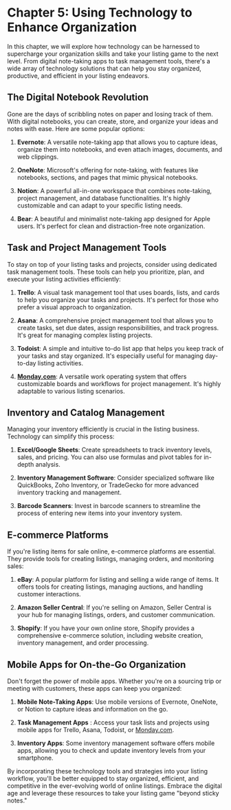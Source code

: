 Chapter 5: Using Technology to Enhance Organization
===================================================

In this chapter, we will explore how technology can be harnessed to supercharge your organization skills and take your listing game to the next level. From digital note-taking apps to task management tools, there's a wide array of technology solutions that can help you stay organized, productive, and efficient in your listing endeavors.

The Digital Notebook Revolution
-------------------------------

Gone are the days of scribbling notes on paper and losing track of them. With digital notebooks, you can create, store, and organize your ideas and notes with ease. Here are some popular options:

1. **Evernote**: A versatile note-taking app that allows you to capture ideas, organize them into notebooks, and even attach images, documents, and web clippings.

2. **OneNote**: Microsoft's offering for note-taking, with features like notebooks, sections, and pages that mimic physical notebooks.

3. **Notion**: A powerful all-in-one workspace that combines note-taking, project management, and database functionalities. It's highly customizable and can adapt to your specific listing needs.

4. **Bear**: A beautiful and minimalist note-taking app designed for Apple users. It's perfect for clean and distraction-free note organization.

Task and Project Management Tools
---------------------------------

To stay on top of your listing tasks and projects, consider using dedicated task management tools. These tools can help you prioritize, plan, and execute your listing activities efficiently:

1. **Trello**: A visual task management tool that uses boards, lists, and cards to help you organize your tasks and projects. It's perfect for those who prefer a visual approach to organization.

2. **Asana**: A comprehensive project management tool that allows you to create tasks, set due dates, assign responsibilities, and track progress. It's great for managing complex listing projects.

3. **Todoist**: A simple and intuitive to-do list app that helps you keep track of your tasks and stay organized. It's especially useful for managing day-to-day listing activities.

4. **[Monday.com](http://Monday.com)**: A versatile work operating system that offers customizable boards and workflows for project management. It's highly adaptable to various listing scenarios.

Inventory and Catalog Management
--------------------------------

Managing your inventory efficiently is crucial in the listing business. Technology can simplify this process:

1. **Excel/Google Sheets**: Create spreadsheets to track inventory levels, sales, and pricing. You can also use formulas and pivot tables for in-depth analysis.

2. **Inventory Management Software**: Consider specialized software like QuickBooks, Zoho Inventory, or TradeGecko for more advanced inventory tracking and management.

3. **Barcode Scanners**: Invest in barcode scanners to streamline the process of entering new items into your inventory system.

E-commerce Platforms
--------------------

If you're listing items for sale online, e-commerce platforms are essential. They provide tools for creating listings, managing orders, and monitoring sales:

1. **eBay**: A popular platform for listing and selling a wide range of items. It offers tools for creating listings, managing auctions, and handling customer interactions.

2. **Amazon Seller Central**: If you're selling on Amazon, Seller Central is your hub for managing listings, orders, and customer communication.

3. **Shopify**: If you have your own online store, Shopify provides a comprehensive e-commerce solution, including website creation, inventory management, and order processing.

Mobile Apps for On-the-Go Organization
--------------------------------------

Don't forget the power of mobile apps. Whether you're on a sourcing trip or meeting with customers, these apps can keep you organized:

1. **Mobile Note-Taking Apps**: Use mobile versions of Evernote, OneNote, or Notion to capture ideas and information on the go.

2. **Task Management Apps** : Access your task lists and projects using mobile apps for Trello, Asana, Todoist, or [Monday.com](http://Monday.com).

3. **Inventory Apps**: Some inventory management software offers mobile apps, allowing you to check and update inventory levels from your smartphone.

By incorporating these technology tools and strategies into your listing workflow, you'll be better equipped to stay organized, efficient, and competitive in the ever-evolving world of online listings. Embrace the digital age and leverage these resources to take your listing game "beyond sticky notes."
